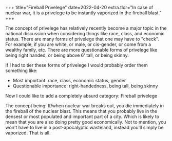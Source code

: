 +++
title="Fireball Privelege"
date=2022-04-20
extra.tldr="In case of nuclear war, it is a privelege to be instantly vaporized in the fireball blast."
+++

The concept of privelege has relatively recently become a major topic in the national discussion when considering things like race, class, and economic status. There are many forms of privelege that one may have to "check". For example, if you are white, or male, or cis-gender, or come from a wealthy family, etc. There are more questionable forms of privelege like being right handed, or being above 6' tall, or being skinny. 

If I had to tier these forms of privelege I would probably order them something like:
- Most important: race, class, economic status, gender
- Questionable importance: right-handedness, being tall, being skinny

Now I could like to add a completely absurd category: Fireball privelege

The concept being: If/when nuclear war breaks out, you die immediately in the fireball of the nuclear blast. This means that you probably live in the densest or most populated and important part of a city. Which is likely to mean that you are also doing pretty good economically. Not to mention, you won't have to live in a post-apocalyptic wasteland, instead you'll simply be vaporized. That is all.